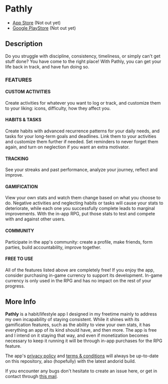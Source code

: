 # Pathly

- [App Store]() (Not out yet)
- [Google PlayStore]() (Not out yet)

## Description

Do you struggle with discipline, consistency, timeliness, or simply can't get stuff done? You have come to the right place! With Pathly, you can get your life back in track, and have fun doing so.

### FEATURES

#### CUSTOM ACTIVITIES

Create activities for whatever you want to log or track, and customize them to your liking: icons, difficulty, how they affect you.

#### HABITS & TASKS

Create habits with advanced recurrence patterns for your daily needs, and tasks for your long-term goals and deadlines. Link them to your activities and customize them further if needed. Set reminders to never forget them again, and turn on neglection if you want an extra motivator.

#### TRACKING

See your streaks and past performance, analyze your journey, reflect and improve.

#### GAMIFICATION

View your own stats and watch them change based on what you choose to do. Negative activities and neglecting habits or tasks will cause your stats to deteriorate, while each one you successfully complete leads to marginal improvements. With the in-app RPG, put those stats to test and compete with and against other users.


#### COMMUNITY

Participate in the app's community: create a profile, make friends, form parties, build accountability, improve together.


#### FREE TO USE

All of the features listed above are completely free! If you enjoy the app, consider purchasing in-game currency to support its development. In-game currency is only used in the RPG and has no impact on the rest of your progress.

## More Info

**Pathly** is a habit/lifestyle app I designed in my freetime mainly to address my own incapability of staying consistent. While it shines with its gamification features, such as the ability to view your own stats, it has everything an app of its kind should have, and then more. The app is free and I intend on it staying that way, and even if monetization becomes necessary to keep it running it will be through in-app purchases for the RPG feature.

The app's [privacy policy](PrivacyPolicy.md) and [terms & conditions](Terms.md) will always be up-to-date on this repository, also (hopefully) with the latest andorid build.

If you encounter any bugs don't hesitate to create an issue here, or get in contact through [this mail](mailto:pathly.life@gmail.com).
